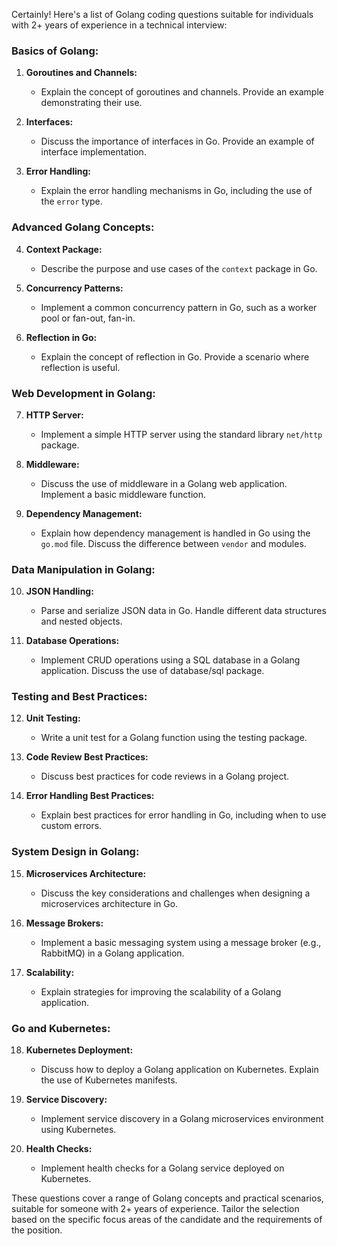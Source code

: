 Certainly! Here's a list of Golang coding questions suitable for individuals with 2+ years of experience in a technical interview:

### Basics of Golang:

1. **Goroutines and Channels:**
   - Explain the concept of goroutines and channels. Provide an example demonstrating their use.

2. **Interfaces:**
   - Discuss the importance of interfaces in Go. Provide an example of interface implementation.

3. **Error Handling:**
   - Explain the error handling mechanisms in Go, including the use of the `error` type.

### Advanced Golang Concepts:

4. **Context Package:**
   - Describe the purpose and use cases of the `context` package in Go.

5. **Concurrency Patterns:**
   - Implement a common concurrency pattern in Go, such as a worker pool or fan-out, fan-in.

6. **Reflection in Go:**
   - Explain the concept of reflection in Go. Provide a scenario where reflection is useful.

### Web Development in Golang:

7. **HTTP Server:**
   - Implement a simple HTTP server using the standard library `net/http` package.

8. **Middleware:**
   - Discuss the use of middleware in a Golang web application. Implement a basic middleware function.

9. **Dependency Management:**
   - Explain how dependency management is handled in Go using the `go.mod` file. Discuss the difference between `vendor` and modules.

### Data Manipulation in Golang:

10. **JSON Handling:**
    - Parse and serialize JSON data in Go. Handle different data structures and nested objects.

11. **Database Operations:**
    - Implement CRUD operations using a SQL database in a Golang application. Discuss the use of database/sql package.

### Testing and Best Practices:

12. **Unit Testing:**
    - Write a unit test for a Golang function using the testing package.

13. **Code Review Best Practices:**
    - Discuss best practices for code reviews in a Golang project.

14. **Error Handling Best Practices:**
    - Explain best practices for error handling in Go, including when to use custom errors.

### System Design in Golang:

15. **Microservices Architecture:**
    - Discuss the key considerations and challenges when designing a microservices architecture in Go.

16. **Message Brokers:**
    - Implement a basic messaging system using a message broker (e.g., RabbitMQ) in a Golang application.

17. **Scalability:**
    - Explain strategies for improving the scalability of a Golang application.

### Go and Kubernetes:

18. **Kubernetes Deployment:**
    - Discuss how to deploy a Golang application on Kubernetes. Explain the use of Kubernetes manifests.

19. **Service Discovery:**
    - Implement service discovery in a Golang microservices environment using Kubernetes.

20. **Health Checks:**
    - Implement health checks for a Golang service deployed on Kubernetes.

These questions cover a range of Golang concepts and practical scenarios, suitable for someone with 2+ years of experience. Tailor the selection based on the specific focus areas of the candidate and the requirements of the position.